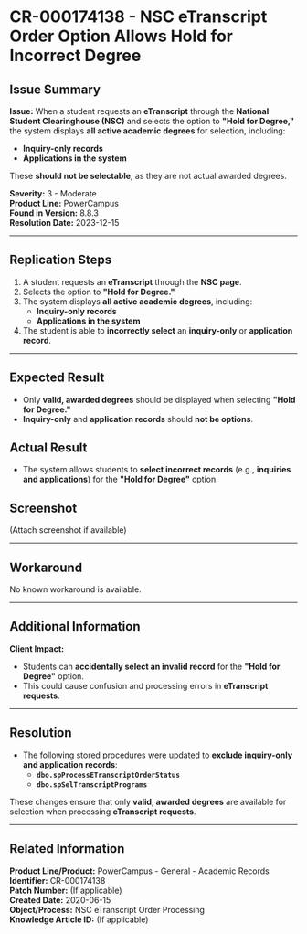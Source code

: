 # CR-000174138 - NSC eTranscript Order Option Allows Hold for Incorrect Degree

## Issue Summary
**Issue:** When a student requests an **eTranscript** through the **National Student Clearinghouse (NSC)** and selects the option to **"Hold for Degree,"** the system displays **all active academic degrees** for selection, including:
- **Inquiry-only records**
- **Applications in the system**

These **should not be selectable**, as they are not actual awarded degrees.

**Severity:** 3 - Moderate  
**Product Line:** PowerCampus  
**Found in Version:** 8.8.3  
**Resolution Date:** 2023-12-15  

---

## Replication Steps
1. A student requests an **eTranscript** through the **NSC page**.
2. Selects the option to **"Hold for Degree."**
3. The system displays **all active academic degrees**, including:
   - **Inquiry-only records**
   - **Applications in the system**
4. The student is able to **incorrectly select** an **inquiry-only** or **application record**.

---

## Expected Result
- Only **valid, awarded degrees** should be displayed when selecting **"Hold for Degree."**
- **Inquiry-only** and **application records** should **not be options**.

## Actual Result
- The system allows students to **select incorrect records** (e.g., **inquiries and applications**) for the **"Hold for Degree"** option.

## Screenshot
(Attach screenshot if available)

---

## Workaround
No known workaround is available.

---

## Additional Information
**Client Impact:**
- Students can **accidentally select an invalid record** for the **"Hold for Degree"** option.
- This could cause confusion and processing errors in **eTranscript requests**.

---

## Resolution
- The following stored procedures were updated to **exclude inquiry-only and application records**:
  - **`dbo.spProcessETranscriptOrderStatus`**
  - **`dbo.spSelTranscriptPrograms`**

These changes ensure that only **valid, awarded degrees** are available for selection when processing **eTranscript requests**.

---

## Related Information
**Product Line/Product:** PowerCampus - General - Academic Records  
**Identifier:** CR-000174138  
**Patch Number:** (If applicable)  
**Created Date:** 2020-06-15  
**Object/Process:** NSC eTranscript Order Processing  
**Knowledge Article ID:** (If applicable)

